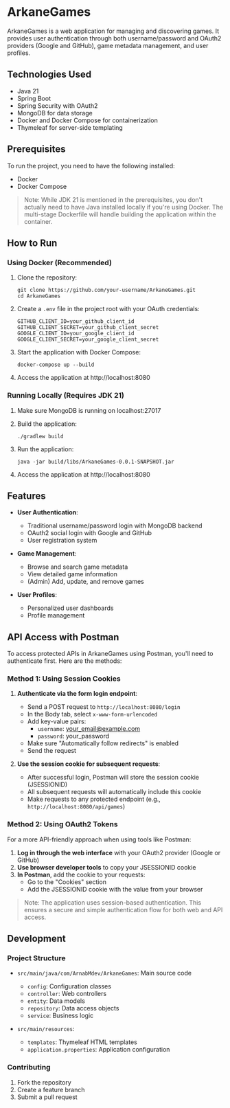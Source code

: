 # ArkaneGames

ArkaneGames is a web application for managing and discovering games. It provides user authentication through both username/password and OAuth2 providers (Google and GitHub), game metadata management, and user profiles.

## Technologies Used

- Java 21
- Spring Boot
- Spring Security with OAuth2
- MongoDB for data storage
- Docker and Docker Compose for containerization
- Thymeleaf for server-side templating

## Prerequisites

To run the project, you need to have the following installed:
- Docker
- Docker Compose

> Note: While JDK 21 is mentioned in the prerequisites, you don't actually need to have Java installed locally if you're using Docker. The multi-stage Dockerfile will handle building the application within the container.

## How to Run

### Using Docker (Recommended)

1. Clone the repository:
   ```
   git clone https://github.com/your-username/ArkaneGames.git
   cd ArkaneGames
   ```

2. Create a `.env` file in the project root with your OAuth credentials:
   ```
   GITHUB_CLIENT_ID=your_github_client_id
   GITHUB_CLIENT_SECRET=your_github_client_secret
   GOOGLE_CLIENT_ID=your_google_client_id
   GOOGLE_CLIENT_SECRET=your_google_client_secret
   ```

3. Start the application with Docker Compose:
   ```
   docker-compose up --build
   ```

4. Access the application at http://localhost:8080

### Running Locally (Requires JDK 21)

1. Make sure MongoDB is running on localhost:27017

2. Build the application:
   ```
   ./gradlew build
   ```

3. Run the application:
   ```
   java -jar build/libs/ArkaneGames-0.0.1-SNAPSHOT.jar
   ```

4. Access the application at http://localhost:8080

## Features

- **User Authentication**:
  - Traditional username/password login with MongoDB backend
  - OAuth2 social login with Google and GitHub
  - User registration system

- **Game Management**:
  - Browse and search game metadata
  - View detailed game information
  - (Admin) Add, update, and remove games

- **User Profiles**:
  - Personalized user dashboards
  - Profile management

## API Access with Postman

To access protected APIs in ArkaneGames using Postman, you'll need to authenticate first. Here are the methods:

### Method 1: Using Session Cookies

1. **Authenticate via the form login endpoint**:
   - Send a POST request to `http://localhost:8080/login`
   - In the Body tab, select `x-www-form-urlencoded`
   - Add key-value pairs:
     - `username`: your_email@example.com
     - `password`: your_password
   - Make sure "Automatically follow redirects" is enabled
   - Send the request

2. **Use the session cookie for subsequent requests**:
   - After successful login, Postman will store the session cookie (JSESSIONID)
   - All subsequent requests will automatically include this cookie
   - Make requests to any protected endpoint (e.g., `http://localhost:8080/api/games`)

### Method 2: Using OAuth2 Tokens

For a more API-friendly approach when using tools like Postman:

1. **Log in through the web interface** with your OAuth2 provider (Google or GitHub)
2. **Use browser developer tools** to copy your JSESSIONID cookie
3. **In Postman**, add the cookie to your requests:
   - Go to the "Cookies" section
   - Add the JSESSIONID cookie with the value from your browser

> Note: The application uses session-based authentication. This ensures a secure and simple authentication flow for both web and API access.

## Development

### Project Structure

- `src/main/java/com/ArnabMdev/ArkaneGames`: Main source code
  - `config`: Configuration classes
  - `controller`: Web controllers
  - `entity`: Data models
  - `repository`: Data access objects
  - `service`: Business logic

- `src/main/resources`:
  - `templates`: Thymeleaf HTML templates
  - `application.properties`: Application configuration

### Contributing

1. Fork the repository
2. Create a feature branch
3. Submit a pull request

